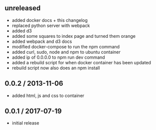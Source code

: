 unreleased
------------------
* added docker docs + this changelog
* replaced python server with webpack
* added d3
* added some squares to index page and turned them orange
* added webpack and d3 docs
* modified docker-compose to run the npm command
* added curl, sudo, node and npm to ubuntu container
* added ip of 0.0.0.0 to npm run dev command
* added a rebuild script for when docker container has been updated
* rebuild script now also does an npm install

0.0.2 / 2013-11-06
------------------
* added html, js and css to container

0.0.1 / 2017-07-19
------------------
* initial release

